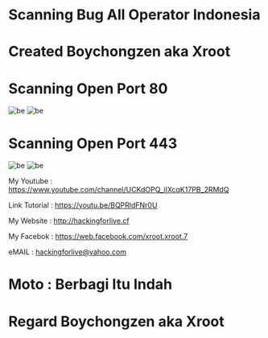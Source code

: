 # Scanning Bug All Operator Indonesia

# Created Boychongzen aka Xroot

# Scanning Open Port 80
![be](https://raw.githubusercontent.com/boychongzen18/BugAllOP/master/Screenshot_1.png)
![be](https://raw.githubusercontent.com/boychongzen18/BugAllOP/master/Screenshot_2.png)
# Scanning Open Port 443
![be](https://raw.githubusercontent.com/boychongzen18/BugAllOP/master/bug.jpg)
![be](https://raw.githubusercontent.com/boychongzen18/BugAllOP/master/bug1.jpg)

My Youtube    : https://www.youtube.com/channel/UCKdOPQ_iIXcqK17PB_2RMdQ

Link Tutorial : https://youtu.be/BQPRldFNr0U

My Website    : http://hackingforlive.cf

My Facebok    : https://web.facebook.com/xroot.xroot.7

eMAIL         : hackingforlive@yahoo.com      

# Moto : Berbagi Itu Indah

# Regard Boychongzen aka Xroot

